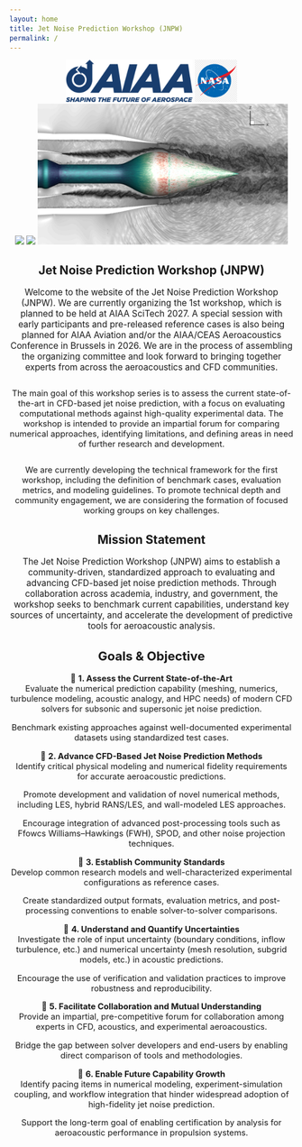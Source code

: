 ```yaml
---
layout: home
title: Jet Noise Prediction Workshop (JNPW)
permalink: /
---
```


<center>
  <img src="/assets/images/AIAA_logo.png" height="75"> 
  <img src="/assets/images/NASA_logo.png" height="75">
</center>

<center>
  <img src="/assets/images/JetPicture.jpg" height="250"> 
  <img src="/assets/images/JetPicture2.jpg" height="250"> 
  <img src="/assets/images/JetCFDStich.jpg" height="250">
</center>

<section style="text-align: center; margin-top: 2em;">
  <h2><strong>Jet Noise Prediction Workshop (JNPW)</strong></h2>
  <p style="font-size: 1.1em; max-width: 800px; margin: auto;">
    Welcome to the website of the Jet Noise Prediction Workshop (JNPW). We are currently organizing the 1st workshop, which is planned to be held at AIAA SciTech 2027. A special session with early participants and pre-released reference cases is also being planned for AIAA Aviation and/or the AIAA/CEAS Aeroacoustics Conference in Brussels in 2026. We are in the process of assembling the organizing committee and look forward to bringing together experts from across the aeroacoustics and CFD communities.
  </p>
</section>

<section style="margin-top: 2em; text-align: center;">
  <p style="font-size: 1.05em; max-width: 800px; margin: auto;">
    The main goal of this workshop series is to assess the current state-of-the-art in CFD-based jet noise prediction, with a focus on evaluating computational methods against high-quality experimental data. The workshop is intended to provide an impartial forum for comparing numerical approaches, identifying limitations, and defining areas in need of further research and development.
  </p>
</section>

<section style="margin-top: 2em; text-align: center;">
  <p style="font-size: 1.05em; max-width: 800px; margin: auto;">
    We are currently developing the technical framework for the first workshop, including the definition of benchmark cases, evaluation metrics, and modeling guidelines. To promote technical depth and community engagement, we are considering the formation of focused working groups on key challenges.
  </p>
</section>

<section style="text-align: center; margin-top: 2em;">
  <h2><strong>Mission Statement</strong></h2>
  <p style="font-size: 1.1em; max-width: 800px; margin: auto;">
    The Jet Noise Prediction Workshop (JNPW) aims to establish a community-driven, standardized approach to evaluating and advancing CFD-based jet noise prediction methods. Through collaboration across academia, industry, and government, the workshop seeks to benchmark current capabilities, understand key sources of uncertainty, and accelerate the development of predictive tools for aeroacoustic analysis.
  </p>
</section>

<section style="text-align: center; font-size: 1.05em; max-width: 900px; margin: auto;">
  <h2><strong>Goals & Objective</strong></h2>

<p>🔹 <strong>1. Assess the Current State-of-the-Art</strong><br>
Evaluate the numerical prediction capability (meshing, numerics, turbulence modeling, acoustic analogy, and HPC needs) of modern CFD solvers for subsonic and supersonic jet noise prediction.</p>

<p>Benchmark existing approaches against well-documented experimental datasets using standardized test cases.</p>

<p>🔹 <strong>2. Advance CFD-Based Jet Noise Prediction Methods</strong><br>
Identify critical physical modeling and numerical fidelity requirements for accurate aeroacoustic predictions.</p>

<p>Promote development and validation of novel numerical methods, including LES, hybrid RANS/LES, and wall-modeled LES approaches.</p>

<p>Encourage integration of advanced post-processing tools such as Ffowcs Williams–Hawkings (FWH), SPOD, and other noise projection techniques.</p>

<p>🔹 <strong>3. Establish Community Standards</strong><br>
Develop common research models and well-characterized experimental configurations as reference cases.</p>

<p>Create standardized output formats, evaluation metrics, and post-processing conventions to enable solver-to-solver comparisons.</p>

<p>🔹 <strong>4. Understand and Quantify Uncertainties</strong><br>
Investigate the role of input uncertainty (boundary conditions, inflow turbulence, etc.) and numerical uncertainty (mesh resolution, subgrid models, etc.) in acoustic predictions.</p>

<p>Encourage the use of verification and validation practices to improve robustness and reproducibility.</p>

<p>🔹 <strong>5. Facilitate Collaboration and Mutual Understanding</strong><br>
Provide an impartial, pre-competitive forum for collaboration among experts in CFD, acoustics, and experimental aeroacoustics.</p>

<p>Bridge the gap between solver developers and end-users by enabling direct comparison of tools and methodologies.</p>

<p>🔹 <strong>6. Enable Future Capability Growth</strong><br>
Identify pacing items in numerical modeling, experiment-simulation coupling, and workflow integration that hinder widespread adoption of high-fidelity jet noise prediction.</p>

<p>Support the long-term goal of enabling certification by analysis for aeroacoustic performance in propulsion systems.</p>

</section>

